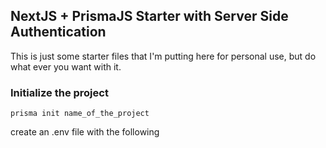 ## NextJS + PrismaJS Starter with Server Side Authentication

This is just some starter files that I'm putting here for personal use, but do what ever you want with it.

### Initialize the project

`prisma init name_of_the_project`

create an .env file with the following 
